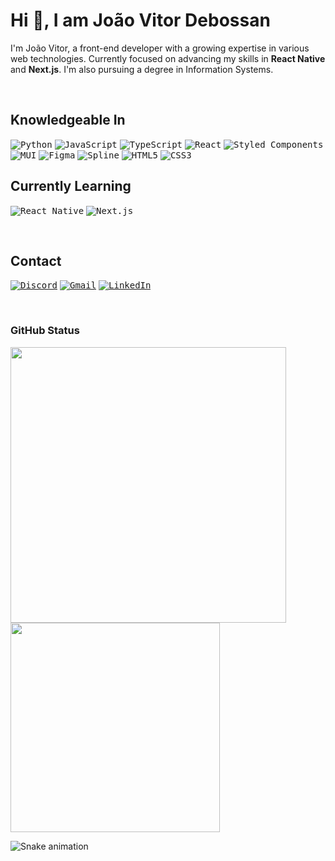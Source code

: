 # Hi 👋, I am João Vitor Debossan

I'm João Vitor, a front-end developer with a growing expertise in various web technologies. Currently focused on advancing my skills in **React Native** and **Next.js**. I'm also pursuing a degree in Information Systems.

<br>

## Knowledgeable In

<kbd>![Python](https://img.shields.io/badge/Python-4483B5?style=for-the-badge&logo=python&logoColor=white)</kbd>
<kbd>![JavaScript](https://img.shields.io/badge/JavaScript-EFD81D?style=for-the-badge&logo=javascript&logoColor=262626)</kbd>
<kbd>![TypeScript](https://img.shields.io/badge/TypeScript-3178C6?style=for-the-badge&logo=typescript&logoColor=FFF)</kbd>
<kbd>![React](https://img.shields.io/badge/React-202020?style=for-the-badge&logo=react&logoColor=5CCFEE)</kbd>
<kbd>![Styled Components](https://img.shields.io/badge/Styled--Components-DB7093?style=for-the-badge&logo=styled-components&logoColor=white)</kbd>
<kbd>![MUI](https://img.shields.io/badge/MUI-007FFF?style=for-the-badge&logo=mui&logoColor=white)</kbd>
<kbd>![Figma](https://img.shields.io/badge/Figma-F24E1E?style=for-the-badge&logo=figma&logoColor=white)</kbd>
<kbd>![Spline](https://img.shields.io/badge/Spline-3A3A3A?style=for-the-badge&logo=spline&logoColor=white)</kbd>
<kbd>![HTML5](https://img.shields.io/badge/HTML5-E54C21?style=for-the-badge&logo=html5&logoColor=white)</kbd>
<kbd>![CSS3](https://img.shields.io/badge/CSS3-1572B6?style=for-the-badge&logo=css3&logoColor=white)</kbd>

## Currently Learning

<kbd>![React Native](https://img.shields.io/badge/React%20Native-202020?style=for-the-badge&logo=react&logoColor=5CCFEE)</kbd>
<kbd>![Next.js](https://img.shields.io/badge/Next.js-dddddd?style=for-the-badge&logo=next.js&logoColor=202020)</kbd>

<br>

## Contact

[<kbd>![Discord](https://img.shields.io/badge/Discord-7289DA?style=for-the-badge&logo=discord&logoColor=white)</kbd>](https://discord.gg/MSr8SJfR4H)
[<kbd>![Gmail](https://img.shields.io/badge/Gmail-%23333?style=for-the-badge&logo=gmail&logoColor=white)</kbd>](mailto:jvdebossan@gmail.com)
[<kbd>![LinkedIn](https://img.shields.io/badge/LinkedIn-0077B5?style=for-the-badge&logo=linkedin&logoColor=white)</kbd>](https://www.linkedin.com/in/jvdebossan)

<br>

### GitHub Status

<p>
    <img src="https://github-readme-stats.vercel.app/api?username=jvadebossan&show_icons=true&theme=tokyonight&include_all_commits=true&count_private=true" width="441">
    <img src="https://github-readme-stats.vercel.app/api/top-langs/?username=jvadebossan&layout=compact&theme=tokyonight" width="335">
</p>

![Snake animation](https://github.com/jvadebossan/jvadebossan/blob/output/github-contribution-grid-snake.svg)
